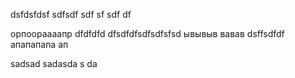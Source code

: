 dsfdsfdsf
sdfsdf
sdf
sf
sdf
df

орпоораааапр
dfdfdfd
dfsdfdfsdfsdfsfsd
ывывыв
вавав
dsffsdfdf
апапапапа
ап

sadsad
sadasda
s
da

